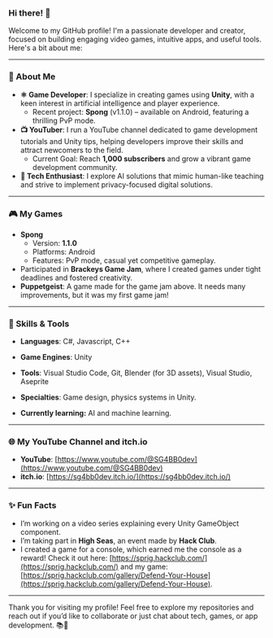 ### Hi there! 👋

Welcome to my GitHub profile! I'm a passionate developer and creator, focused on building engaging video games, intuitive apps, and useful tools. Here's a bit about me:

---

### 🚀 About Me

- **⚛ Game Developer**: I specialize in creating games using **Unity**, with a keen interest in artificial intelligence and player experience.
  - Recent project: **Spong** (v1.1.0) – available on Android, featuring a thrilling PvP mode.
- **📺 YouTuber**: I run a YouTube channel dedicated to game development tutorials and Unity tips, helping developers improve their skills and attract newcomers to the field.
  - Current Goal: Reach **1,000 subscribers** and grow a vibrant game development community.
- **🤖 Tech Enthusiast**: I explore AI solutions that mimic human-like teaching and strive to implement privacy-focused digital solutions.

---

### 🎮 My Games

- **Spong**
  - Version: **1.1.0**
  - Platforms: Android
  - Features: PvP mode, casual yet competitive gameplay.
- Participated in **Brackeys Game Jam**, where I created games under tight deadlines and fostered creativity.
- **Puppetgeist**: A game made for the game jam above. It needs many improvements, but it was my first game jam!

---

### 🔧 Skills & Tools

- **Languages**: C#, Javascript, C++

- **Game Engines**: Unity

- **Tools**: Visual Studio Code, Git, Blender (for 3D assets), Visual Studio, Aseprite

- **Specialties**: Game design, physics systems in Unity.

- **Currently learning:** AI and machine learning.

---

### 🌐 My YouTube Channel and itch.io

- **YouTube**: [https://www.youtube.com/@SG4BB0dev](https://www.youtube.com/@SG4BB0dev)
- **itch.io**: [https://sg4bb0dev.itch.io/](https://sg4bb0dev.itch.io/)

---

### ✨ Fun Facts

- I’m working on a video series explaining every Unity GameObject component.
- I’m taking part in **High Seas**, an event made by **Hack Club**.
- I created a game for a console, which earned me the console as a reward! Check it out here: [https://sprig.hackclub.com/](https://sprig.hackclub.com/) and my game: [https://sprig.hackclub.com/gallery/Defend-Your-House](https://sprig.hackclub.com/gallery/Defend-Your-House).

---

Thank you for visiting my profile! Feel free to explore my repositories and reach out if you’d like to collaborate or just chat about tech, games, or app development. 📚🚀


